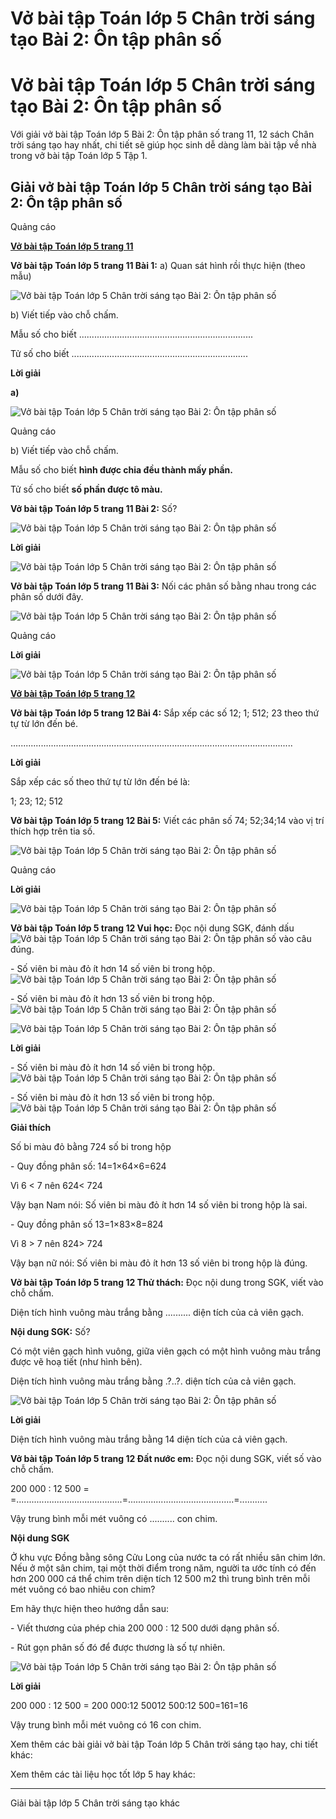 # Vở bài tập Toán lớp 5 Chân trời sáng tạo Bài 2: Ôn tập phân số

# Vở bài tập Toán lớp 5 Chân trời sáng tạo Bài 2: Ôn tập phân số

Với giải vở bài tập Toán lớp 5 Bài 2: Ôn tập phân số trang 11, 12 sách Chân trời sáng tạo hay nhất, chi tiết sẽ giúp học sinh dễ dàng làm bài tập về nhà trong vở bài tập Toán lớp 5 Tập 1.

## Giải vở bài tập Toán lớp 5 Chân trời sáng tạo Bài 2: Ôn tập phân số

Quảng cáo

[**Vở bài tập Toán lớp 5 trang 11**](https://vietjack.com/vbt-toan-5-ct/vbt-toan-lop-5-trang-11.jsp)

**Vở bài tập Toán lớp 5 trang 11 Bài 1:** a) Quan sát hình rồi thực hiện (theo mẫu)

![Vở bài tập Toán lớp 5 Chân trời sáng tạo Bài 2: Ôn tập phân số](https://vietjack.com/vbt-toan-5-ct/images/bai-2-on-tap-phan-so.PNG)

b) Viết tiếp vào chỗ chấm.

Mẫu số cho biết .....................................................................

Tử số cho biết ......................................................................

**Lời giải**

**a)**

![Vở bài tập Toán lớp 5 Chân trời sáng tạo Bài 2: Ôn tập phân số](https://vietjack.com/vbt-toan-5-ct/images/bai-2-on-tap-phan-so-1.PNG)

Quảng cáo

b) Viết tiếp vào chỗ chấm.

Mẫu số cho biết **hình được chia đều thành mấy phần.**

Tử số cho biết **số phần được tô màu.**

**Vở bài tập Toán lớp 5 trang 11 Bài 2:** Số?

![Vở bài tập Toán lớp 5 Chân trời sáng tạo Bài 2: Ôn tập phân số](https://vietjack.com/vbt-toan-5-ct/images/bai-2-on-tap-phan-so-2.PNG)

**Lời giải**

![Vở bài tập Toán lớp 5 Chân trời sáng tạo Bài 2: Ôn tập phân số](https://vietjack.com/vbt-toan-5-ct/images/bai-2-on-tap-phan-so-3.PNG)

**Vở bài tập Toán lớp 5 trang 11 Bài 3:** Nối các phân số bằng nhau trong các phân số dưới đây.

![Vở bài tập Toán lớp 5 Chân trời sáng tạo Bài 2: Ôn tập phân số](https://vietjack.com/vbt-toan-5-ct/images/bai-2-on-tap-phan-so-4.PNG)

Quảng cáo

**Lời giải**

![Vở bài tập Toán lớp 5 Chân trời sáng tạo Bài 2: Ôn tập phân số](https://vietjack.com/vbt-toan-5-ct/images/bai-2-on-tap-phan-so-5.PNG)

[**Vở bài tập Toán lớp 5 trang 12**](https://vietjack.com/vbt-toan-5-ct/vbt-toan-lop-5-trang-12.jsp)

**Vở bài tập Toán lớp 5 trang 12 Bài 4:** Sắp xếp các số 12; 1; 512; 23 theo thứ tự từ lớn đến bé.

................................................................................................................

**Lời giải**

Sắp xếp các số theo thứ tự từ lớn đến bé là: 

1; 23; 12; 512

**Vở bài tập Toán lớp 5 trang 12 Bài 5:** Viết các phân số 74; 52;34;14 vào vị trí thích hợp trên tia số.

![Vở bài tập Toán lớp 5 Chân trời sáng tạo Bài 2: Ôn tập phân số](https://vietjack.com/vbt-toan-5-ct/images/bai-2-on-tap-phan-so-6.PNG)

Quảng cáo

**Lời giải**

![Vở bài tập Toán lớp 5 Chân trời sáng tạo Bài 2: Ôn tập phân số](https://vietjack.com/vbt-toan-5-ct/images/bai-2-on-tap-phan-so-7.PNG)

**Vở bài tập Toán lớp 5 trang 12 Vui học:** Đọc nội dung SGK, đánh dấu ![Vở bài tập Toán lớp 5 Chân trời sáng tạo Bài 2: Ôn tập phân số](https://vietjack.com/vbt-toan-5-ct/images/bai-2-on-tap-phan-so-8.PNG) vào câu đúng.

\- Số viên bi màu đỏ ít hơn 14 số viên bi trong hộp. ![Vở bài tập Toán lớp 5 Chân trời sáng tạo Bài 2: Ôn tập phân số](https://vietjack.com/vbt-toan-5-ct/images/bai-2-on-tap-phan-so-9.PNG)

\- Số viên bi màu đỏ ít hơn 13 số viên bi trong hộp. ![Vở bài tập Toán lớp 5 Chân trời sáng tạo Bài 2: Ôn tập phân số](https://vietjack.com/vbt-toan-5-ct/images/bai-2-on-tap-phan-so-9.PNG)

![Vở bài tập Toán lớp 5 Chân trời sáng tạo Bài 2: Ôn tập phân số](https://vietjack.com/vbt-toan-5-ct/images/bai-2-on-tap-phan-so-10.PNG)

**Lời giải**

\- Số viên bi màu đỏ ít hơn 14 số viên bi trong hộp. ![Vở bài tập Toán lớp 5 Chân trời sáng tạo Bài 2: Ôn tập phân số](https://vietjack.com/vbt-toan-5-ct/images/bai-2-on-tap-phan-so-9.PNG)

\- Số viên bi màu đỏ ít hơn 13 số viên bi trong hộp. ![Vở bài tập Toán lớp 5 Chân trời sáng tạo Bài 2: Ôn tập phân số](https://vietjack.com/vbt-toan-5-ct/images/bai-2-on-tap-phan-so-11.PNG)

**Giải thích**

Số bi màu đỏ bằng 724 số bi trong hộp

\- Quy đồng phân số: 14=1×64×6=624

Vì 6 < 7 nên 624< 724

Vậy bạn Nam nói: Số viên bi màu đỏ ít hơn 14 số viên bi trong hộp là sai.

\- Quy đồng phân số 13=1×83×8=824

Vì 8 > 7 nên 824> 724

Vậy bạn nữ nói: Số viên bi màu đỏ ít hơn 13 số viên bi trong hộp là đúng.

**Vở bài tập Toán lớp 5 trang 12 Thử thách:** Đọc nội dung trong SGK, viết vào chỗ chấm.

Diện tích hình vuông màu trắng bằng .......... diện tích của cả viên gạch.

**Nội dung SGK:** Số?

Có một viên gạch hình vuông, giữa viên gạch có một hình vuông màu trắng được vẽ hoạ tiết (như hình bên).

Diện tích hình vuông màu trắng bằng .?..?. diện tích của cả viên gạch.

![Vở bài tập Toán lớp 5 Chân trời sáng tạo Bài 2: Ôn tập phân số](https://vietjack.com/vbt-toan-5-ct/images/bai-2-on-tap-phan-so-12.PNG)

**Lời giải**

Diện tích hình vuông màu trắng bằng 14 diện tích của cả viên gạch.

**Vở bài tập Toán lớp 5 trang 12 Đất nước em:** Đọc nội dung SGK, viết số vào chỗ chấm.

200 000 : 12 500 = =..........................................=..........................................=...........

Vậy trung bình mỗi mét vuông có .......... con chim.

**Nội dung SGK**

Ở khu vực Đồng bằng sông Cửu Long của nước ta có rất nhiều sân chim lớn. Nếu ở một sân chim, tại một thời điểm trong năm, người ta ước tính có đến hơn 200 000 cá thể chim trên diện tích 12 500 m2 thì trung bình trên mỗi mét vuông có bao nhiêu con chim?

Em hãy thực hiện theo hướng dẫn sau:

\- Viết thương của phép chia 200 000 : 12 500 dưới dạng phân số.

\- Rút gọn phân số đó để được thương là số tự nhiên.

![Vở bài tập Toán lớp 5 Chân trời sáng tạo Bài 2: Ôn tập phân số](https://vietjack.com/vbt-toan-5-ct/images/bai-2-on-tap-phan-so-13.PNG)

**Lời giải**

200 000 : 12 500 = 200 000:12 50012 500:12 500=161=16

Vậy trung bình mỗi mét vuông có 16 con chim.

Xem thêm các bài giải vở bài tập Toán lớp 5 Chân trời sáng tạo hay, chi tiết khác:

Xem thêm các tài liệu học tốt lớp 5 hay khác:

* * *

Giải bài tập lớp 5 Chân trời sáng tạo khác
